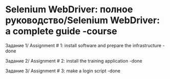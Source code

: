 # Selenium WebDriver: полное руководство/Selenium WebDriver: a complete guide -course

Задание 1/ Assignment # 1: install software and prepare the infrastructure -done

Задание 2/ Assignment # 2: install the training application -done

Задание 3/ Assignment # 3: make a login script -done

